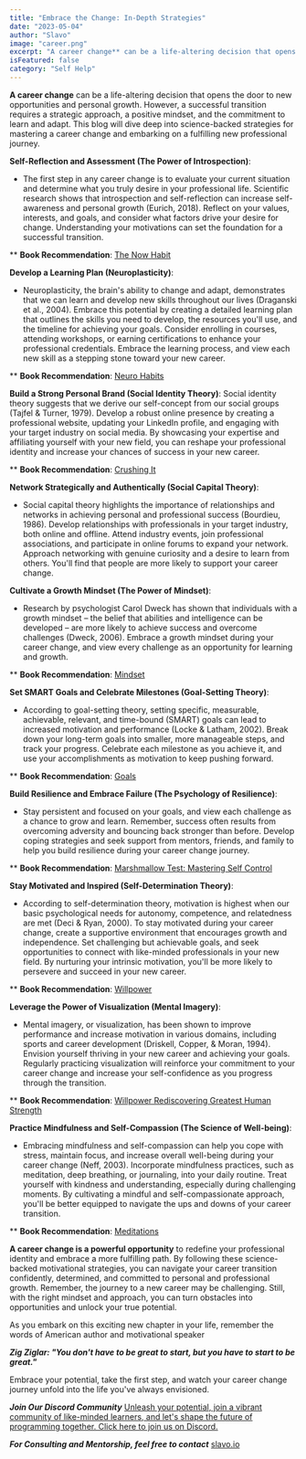 ```yaml
---
title: "Embrace the Change: In-Depth Strategies"
date: "2023-05-04"
author: "Slavo"
image: "career.png"
excerpt: "A career change** can be a life-altering decision that opens the door to new opportunities and personal growth..."
isFeatured: false
category: "Self Help"
---
```


**A career change** can be a life-altering decision that opens the door to new opportunities and personal growth. However, a successful transition requires a strategic approach, a positive mindset, and the commitment to learn and adapt. This blog will dive deep into science-backed strategies for mastering a career change and embarking on a fulfilling new professional journey.

**Self-Reflection and Assessment (The Power of Introspection)**:

- The first step in any career change is to evaluate your current situation and determine what you truly desire in your professional life. Scientific research shows that introspection and self-reflection can increase self-awareness and personal growth (Eurich, 2018). Reflect on your values, interests, and goals, and consider what factors drive your desire for change. Understanding your motivations can set the foundation for a successful transition.

\*\* **Book Recommendation**: [The Now Habit](https://www.amazon.com/Now-Habit-Overcoming-Procrastination-Guilt-Free/dp/1585425524/ref=tmm_pap_swatch_0?_encoding=UTF8&qid=1683220556&sr=8-1&_encoding=UTF8&tag=prototypene06-20&linkCode=ur2&linkId=38f5fda307406370a5486a18108f2898&camp=1789&creative=9325&node=283155)

**Develop a Learning Plan (Neuroplasticity)**:

- Neuroplasticity, the brain's ability to change and adapt, demonstrates that we can learn and develop new skills throughout our lives (Draganski et al., 2004). Embrace this potential by creating a detailed learning plan that outlines the skills you need to develop, the resources you'll use, and the timeline for achieving your goals. Consider enrolling in courses, attending workshops, or earning certifications to enhance your professional credentials. Embrace the learning process, and view each new skill as a stepping stone toward your new career.

\*\* **Book Recommendation**: [Neuro Habits](https://www.amazon.com/Neuro-Habits-Rewire-Self-Defeating-Behaviors-Understand-ebook/dp/B08RCV5KQN/ref=sr_1_1?crid=33T0VYMPLVR6W&keywords=neuro+habits&qid=1683221924&sprefix=neuro+hab%2Caps%2C103&sr=8-1&_encoding=UTF8&tag=prototypene06-20&linkCode=ur2&linkId=38f5fda307406370a5486a18108f2898&camp=1789&creative=9325&node=283155)

**Build a Strong Personal Brand (Social Identity Theory)**: Social identity theory suggests that we derive our self-concept from our social groups (Tajfel & Turner, 1979). Develop a robust online presence by creating a professional website, updating your LinkedIn profile, and engaging with your target industry on social media. By showcasing your expertise and affiliating yourself with your new field, you can reshape your professional identity and increase your chances of success in your new career.

\*\* **Book Recommendation**: [Crushing It](https://www.amazon.com/Crushing-Great-Entrepreneurs-Business-Influence-ebook/dp/B072DV2GHG/ref=sr_1_1?hvadid=194442000179&hvdev=c&hvlocphy=1015116&hvnetw=g&hvqmt=e&hvrand=2469367485288316502&hvtargid=kwd-320678444332&hydadcr=22535_9636730&keywords=crushing+it+book&qid=1683222103&sr=8-1&_encoding=UTF8&tag=prototypene06-20&linkCode=ur2&linkId=38f5fda307406370a5486a18108f2898&camp=1789&creative=9325&node=283155)

**Network Strategically and Authentically (Social Capital Theory)**:

- Social capital theory highlights the importance of relationships and networks in achieving personal and professional success (Bourdieu, 1986). Develop relationships with professionals in your target industry, both online and offline. Attend industry events, join professional associations, and participate in online forums to expand your network. Approach networking with genuine curiosity and a desire to learn from others. You'll find that people are more likely to support your career change.

**Cultivate a Growth Mindset (The Power of Mindset)**:

- Research by psychologist Carol Dweck has shown that individuals with a growth mindset – the belief that abilities and intelligence can be developed – are more likely to achieve success and overcome challenges (Dweck, 2006). Embrace a growth mindset during your career change, and view every challenge as an opportunity for learning and growth.

\*\* **Book Recommendation**: [Mindset](https://www.amazon.com/Mindset-Psychology-Carol-S-Dweck-ebook/dp/B000FCKPHG/ref=sr_1_1?crid=2WBOQBKOPAU4V&keywords=mindset&qid=1683222231&sprefix=mindset%2Caps%2C107&sr=8-1&_encoding=UTF8&tag=prototypene06-20&linkCode=ur2&linkId=38f5fda307406370a5486a18108f2898&camp=1789&creative=9325&node=283155)

**Set SMART Goals and Celebrate Milestones (Goal-Setting Theory)**:

- According to goal-setting theory, setting specific, measurable, achievable, relevant, and time-bound (SMART) goals can lead to increased motivation and performance (Locke & Latham, 2002). Break down your long-term goals into smaller, more manageable steps, and track your progress. Celebrate each milestone as you achieve it, and use your accomplishments as motivation to keep pushing forward.

\*\* **Book Recommendation**: [Goals](https://www.amazon.com/Goals-How-Most-Your-Life/dp/1640951261/ref=asc_df_1640951261/?tag=hyprod-20&linkCode=df0&hvadid=509245866633&hvpos=&hvnetw=g&hvrand=2351010080729284580&hvpone=&hvptwo=&hvqmt=&hvdev=c&hvdvcmdl=&hvlocint=&hvlocphy=1015116&hvtargid=pla-914469452146&psc=1&_encoding=UTF8&tag=prototypene06-20&linkCode=ur2&linkId=38f5fda307406370a5486a18108f2898&camp=1789&creative=9325&node=283155)

**Build Resilience and Embrace Failure (The Psychology of Resilience)**:

- Stay persistent and focused on your goals, and view each challenge as a chance to grow and learn. Remember, success often results from overcoming adversity and bouncing back stronger than before. Develop coping strategies and seek support from mentors, friends, and family to help you build resilience during your career change journey.

\*\* **Book Recommendation**: [Marshmallow Test: Mastering Self Control](https://www.amazon.com/Marshmallow-Test-Mastering-Self-Control-ebook/dp/B00HQ2MXQ4/ref=sr_1_2?crid=29GVZF62G9X21&keywords=marshmallow+effect&qid=1683222453&sprefix=the+marshmallow+effe%2Caps%2C101&sr=8-2&_encoding=UTF8&tag=prototypene06-20&linkCode=ur2&linkId=38f5fda307406370a5486a18108f2898&camp=1789&creative=9325&node=283155)

**Stay Motivated and Inspired (Self-Determination Theory)**:

- According to self-determination theory, motivation is highest when our basic psychological needs for autonomy, competence, and relatedness are met (Deci & Ryan, 2000). To stay motivated during your career change, create a supportive environment that encourages growth and independence. Set challenging but achievable goals, and seek opportunities to connect with like-minded professionals in your new field. By nurturing your intrinsic motivation, you'll be more likely to persevere and succeed in your new career.

\*\* **Book Recommendation**: [Willpower](https://www.amazon.com/Willpower-Rediscovering-Greatest-Human-Strength-ebook/dp/B0052REQCY/ref=sr_1_1?keywords=willpower&qid=1683222522&sprefix=willpo%2Caps%2C98&sr=8-1&_encoding=UTF8&tag=prototypene06-20&linkCode=ur2&linkId=38f5fda307406370a5486a18108f2898&camp=1789&creative=9325&node=283155)

**Leverage the Power of Visualization (Mental Imagery)**:

- Mental imagery, or visualization, has been shown to improve performance and increase motivation in various domains, including sports and career development (Driskell, Copper, & Moran, 1994). Envision yourself thriving in your new career and achieving your goals. Regularly practicing visualization will reinforce your commitment to your career change and increase your self-confidence as you progress through the transition.

\*\* **Book Recommendation**: [Willpower Rediscovering Greatest Human Strength](https://www.amazon.com/Willpower-Rediscovering-Greatest-Human-Strength-ebook/dp/B0052REQCY/ref=sr_1_1?keywords=willpower&qid=1683222522&sprefix=willpo%2Caps%2C98&sr=8-1&_encoding=UTF8&tag=prototypene06-20&linkCode=ur2&linkId=38f5fda307406370a5486a18108f2898&camp=1789&creative=9325&node=283155)

**Practice Mindfulness and Self-Compassion (The Science of Well-being)**:

- Embracing mindfulness and self-compassion can help you cope with stress, maintain focus, and increase overall well-being during your career change (Neff, 2003). Incorporate mindfulness practices, such as meditation, deep breathing, or journaling, into your daily routine. Treat yourself with kindness and understanding, especially during challenging moments. By cultivating a mindful and self-compassionate approach, you'll be better equipped to navigate the ups and downs of your career transition.

\*\* **Book Recommendation**: [Meditations](https://www.amazon.com/Meditations-Marcus-Aurelius/dp/0486848531/ref=sr_1_3_sspa?crid=34TB479TNWZI8&keywords=meditations+marcus&qid=1683222669&s=books&sprefix=Meditation%2Cstripbooks%2C98&sr=1-3-spons&psc=1&spLa=ZW5jcnlwdGVkUXVhbGlmaWVyPUEyUVdMSUw0QkpKU1k3JmVuY3J5cHRlZElkPUEwMDgyOTcyMTFBWEtUSFdTM0ExRiZlbmNyeXB0ZWRBZElkPUEwODYyOTkwMTIxU0NRN1VTTkk2ViZ3aWRnZXROYW1lPXNwX2F0ZiZhY3Rpb249Y2xpY2tSZWRpcmVjdCZkb05vdExvZ0NsaWNrPXRydWU=&_encoding=UTF8&tag=prototypene06-20&linkCode=ur2&linkId=38f5fda307406370a5486a18108f2898&camp=1789&creative=9325&node=283155)

**A career change is a powerful opportunity** to redefine your professional identity and embrace a more fulfilling path. By following these science-backed motivational strategies, you can navigate your career transition confidently, determined, and committed to personal and professional growth. Remember, the journey to a new career may be challenging. Still, with the right mindset and approach, you can turn obstacles into opportunities and unlock your true potential.

As you embark on this exciting new chapter in your life, remember the words of American author and motivational speaker

**_Zig Ziglar: "You don't have to be great to start, but you have to start to be great."_**

Embrace your potential, take the first step, and watch your career change journey unfold into the life you've always envisioned.

**_Join Our Discord Community_** [Unleash your potential, join a vibrant community of like-minded learners, and let's shape the future of programming together. Click here to join us on Discord.](https://discord.gg/T5eF5zDf)

**_For Consulting and Mentorship, feel free to contact_** [slavo.io](/contact)
